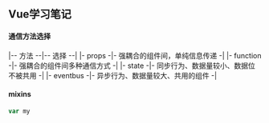 ## Vue学习笔记

<!--https://ppt.baomitu.com/d/52096df3#/37-->

#### 通信方法选择

|-- 方法 --|-- 选择 --|
|- props -|-	强耦合的组件间，单纯信息传递 -|
|- function -|-	强耦合的组件间多种通信方式 -|
|- state	-|- 同步行为、数据量较小、数据位不被共用 -|
|- eventbus	-|- 异步行为、数据量较大、共用的组件 -|

#### mixins

```javascript
var my

```